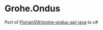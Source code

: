 # Grohe.Ondus
Port of [FlorianSW/grohe-ondus-api-java](https://github.com/FlorianSW/grohe-ondus-api-java) to c#
